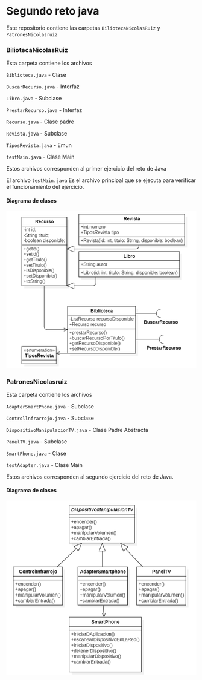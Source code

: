# Segundo reto java

Este repositorio contiene las carpetas `BiliotecaNicolasRuiz` y `PatronesNicolasruiz`

### BiliotecaNicolasRuiz

Esta carpeta contiene los archivos

`Biblioteca.java` - Clase

`BuscarRecurso.java` - Interfaz

`Libro.java` - Subclase

`PrestarRecurso.java` - Interfaz

`Recurso.java` - Clase padre

`Revista.java` - Subclase

`TiposRevista.java` - Emun

`testMain.java` - Clase Main

Estos archivos corresponden al primer ejercicio del reto de Java

El archivo `testMain.java` Es el archivo principal que se ejecuta para verificar el funcionamiento del ejercicio.

#### Diagrama de clases

![Diagrama de clases](./BibliotecaNicolasRuiz/DiagramaDeClases.png)

### PatronesNicolasruiz

Esta carpeta contiene los archivos

`AdapterSmartPhone.java` - Subclase

`Controllnfrarrojo.java` - Subclase

`DispositivoManipulacionTV.java` - Clase Padre Abstracta

`PanelTV.java` - Subclase

`SmartPhone.java` - Clase

`testAdapter.java` - Clase Main

Estos archivos corresponden al segundo ejercicio del reto de Java.

#### Diagrama de clases

![Diagrama de clases](./PatronesNicolasruiz/DiagramaDeClases.png)
